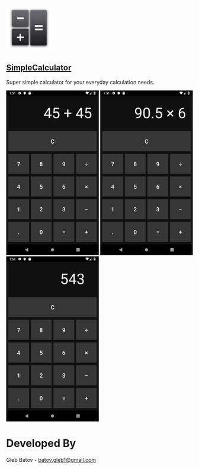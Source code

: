 <p align="left">
  <img src="https://github.com/glebbatov/SimpleCalculator/blob/master/iconNew.png?" width="125">
  <a href="https://play.google.com/store/apps/details?id=com.glebbatovsimplecalculator.SimpleCalculator"><h2>SimpleCalculator</h2></a>
</p>
Super simple calculator for your everyday calculation needs.

<p align="left">
  <img src="https://github.com/glebbatov/SimpleCalculator/blob/master/1.png" width="250">
  <img src="https://github.com/glebbatov/SimpleCalculator/blob/master/2.png" width="250">
  <img src="https://github.com/glebbatov/SimpleCalculator/blob/master/3.png" width="250">
</p>

# Developed By
Gleb Batov - batov.gleb1@gmail.com
